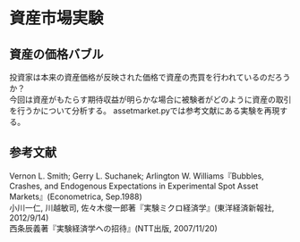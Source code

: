 資産市場実験
=====

資産の価格バブル
-----
投資家は本来の資産価格が反映された価格で資産の売買を行われているのだろうか？  
今回は資産がもたらす期待収益が明らかな場合に被験者がどのように資産の取引を行うかについて分析する。
assetmarket.pyでは参考文献にある実験を再現する。

参考文献
-----
Vernon L. Smith; Gerry L. Suchanek; Arlington W. Williams『Bubbles, Crashes, and Endogenous Expectations in Experimental Spot Asset Markets』(Econometrica, Sep.1988)  
小川一仁, 川越敏司, 佐々木俊一郎著『実験ミクロ経済学』(東洋経済新報社, 2012/9/14)  
西条辰義著『実験経済学への招待』(NTT出版, 2007/11/20)  
